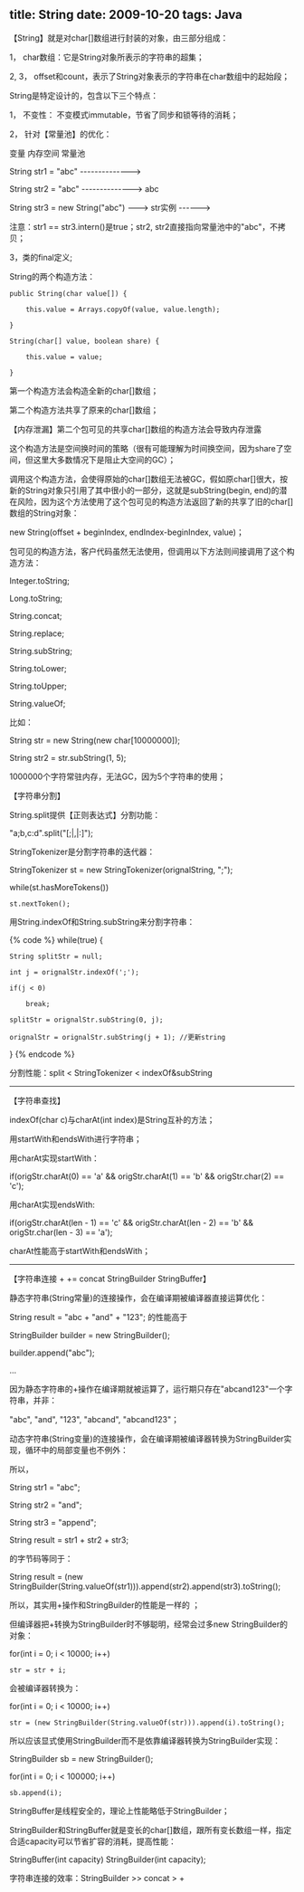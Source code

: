 title: String
date: 2009-10-20
tags: Java
---
【String】就是对char[]数组进行封装的对象，由三部分组成：

1， char数组：它是String对象所表示的字符串的超集；

2, 3， offset和count，表示了String对象表示的字符串在char数组中的起始段；

String是特定设计的，包含以下三个特点：

1， 不变性： 不变模式immutable，节省了同步和锁等待的消耗；

2， 针对【常量池】的优化：

变量                                                            内存空间                           常量池

String str1 = "abc"   -------------->

String str2 = "abc"   -------------->                                                   abc

String str3 = new String("abc")  --->      str实例         ------>

注意：str1 == str3.intern()是true；str2, str2直接指向常量池中的"abc"，不拷贝；

3，类的final定义;

String的两个构造方法：

    public String(char value[]) {

        this.value = Arrays.copyOf(value, value.length);

    }

    String(char[] value, boolean share) {

        this.value = value;

    }

第一个构造方法会构造全新的char[]数组；

第二个构造方法共享了原来的char[]数组；

【内存泄漏】第二个包可见的共享char[]数组的构造方法会导致内存泄露

这个构造方法是空间换时间的策略（很有可能理解为时间换空间，因为share了空间，但这里大多数情况下是阻止大空间的GC）；

<!-- more -->

调用这个构造方法，会使得原始的char[]数组无法被GC，假如原char[]很大，按新的String对象只引用了其中很小的一部分，这就是subString(begin, end)的潜在风险，因为这个方法使用了这个包可见的构造方法返回了新的共享了旧的char[]数组的String对象：

new String(offset + beginIndex, endIndex-beginIndex, value)；

包可见的构造方法，客户代码虽然无法使用，但调用以下方法则间接调用了这个构造方法：

Integer.toString;

Long.toString;

String.concat;

String.replace;

String.subString;

String.toLower;

String.toUpper;

String.valueOf;

比如：

String str = new String(new char[10000000]);

String str2 = str.subString(1, 5);

1000000个字符常驻内存，无法GC，因为5个字符串的使用；

【字符串分割】

String.split提供【正则表达式】分割功能：

"a;b,c:d".split("[;|,|:]");

StringTokenizer是分割字符串的迭代器：

StringTokenizer st = new StringTokenizer(orignalString, ";");

while(st.hasMoreTokens())

    st.nextToken();

用String.indexOf和String.subString来分割字符串：

{% code %}
while(true) {

    String splitStr = null;

    int j = orignalStr.indexOf(';');

    if(j < 0)

        break;

    splitStr = orignalStr.subString(0, j);

    orignalStr = orignalStr.subString(j + 1); //更新string
}
{% endcode %}

分割性能：split < StringTokenizer < indexOf&subString

--------------------------------------------------------------------------------

【字符串查找】

indexOf(char c)与charAt(int index)是String互补的方法；

用startWith和endsWith进行字符串；

用charAt实现startWith：

if(origStr.charAt(0) == 'a' && origStr.charAt(1) == 'b' && origStr.char(2) == 'c');

用charAt实现endsWith:

if(origStr.charAt(len - 1) == 'c' && origStr.charAt(len - 2) == 'b' && origStr.char(len - 3) == 'a');

charAt性能高于startWith和endsWith；

------------------------------------------------

【字符串连接 + += concat StringBuilder StringBuffer】

静态字符串(String常量)的连接操作，会在编译期被编译器直接运算优化：

String result = "abc + "and" + "123"; 的性能高于

StringBuilder builder = new StringBuilder();

builder.append("abc");

...

因为静态字符串的+操作在编译期就被运算了，运行期只存在"abcand123"一个字符串，并非：

"abc", "and", "123", "abcand", "abcand123"；

动态字符串(String变量)的连接操作，会在编译期被编译器转换为StringBuilder实现，循环中的局部变量也不例外：

所以，

String str1 = "abc";

String str2 = "and";

String str3 = "append";

String result = str1 + str2 + str3;

的字节码等同于：

String result = (new StringBuilder(String.valueOf(str1))).append(str2).append(str3).toString();

所以，其实用+操作和StringBuilder的性能是一样的 ；

但编译器把+转换为StringBuilder时不够聪明，经常会过多new StringBuilder的对象：

for(int i = 0; i < 10000; i++)

    str = str + i;

会被编译器转换为：

for(int i = 0; i < 10000; i++)

    str = (new StringBuilder(String.valueOf(str))).append(i).toString();

所以应该显式使用StringBuilder而不是依靠编译器转换为StringBuilder实现：

StringBuilder sb = new StringBuilder();

for(int i = 0; i < 100000; i++)

    sb.append(i);

StringBuffer是线程安全的，理论上性能略低于StringBuilder；

StringBuilder和StringBuffer就是变长的char[]数组，跟所有变长数组一样，指定合适capacity可以节省扩容的消耗，提高性能：

StringBuffer(int capacity)            StringBuilder(int capacity);

字符串连接的效率：StringBuilder >> concat > +
